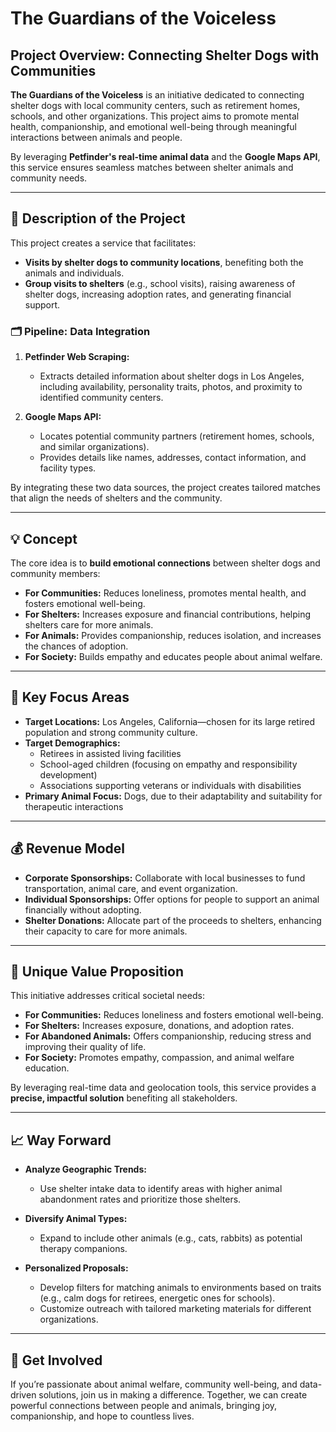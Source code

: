 # The Guardians of the Voiceless

## Project Overview: Connecting Shelter Dogs with Communities

**The Guardians of the Voiceless** is an initiative dedicated to connecting shelter dogs with local community centers, such as retirement homes, schools, and other organizations. This project aims to promote mental health, companionship, and emotional well-being through meaningful interactions between animals and people.

By leveraging **Petfinder's real-time animal data** and the **Google Maps API**, this service ensures seamless matches between shelter animals and community needs.

---

## 🚀 Description of the Project

This project creates a service that facilitates:

- **Visits by shelter dogs to community locations**, benefiting both the animals and individuals.
- **Group visits to shelters** (e.g., school visits), raising awareness of shelter dogs, increasing adoption rates, and generating financial support.

### 🗂️ Pipeline: Data Integration

1. **Petfinder Web Scraping:**  
   - Extracts detailed information about shelter dogs in Los Angeles, including availability, personality traits, photos, and proximity to identified community centers.

2. **Google Maps API:**  
   - Locates potential community partners (retirement homes, schools, and similar organizations).
   - Provides details like names, addresses, contact information, and facility types.

By integrating these two data sources, the project creates tailored matches that align the needs of shelters and the community.

---

## 💡 Concept

The core idea is to **build emotional connections** between shelter dogs and community members:

- **For Communities:** Reduces loneliness, promotes mental health, and fosters emotional well-being.
- **For Shelters:** Increases exposure and financial contributions, helping shelters care for more animals.
- **For Animals:** Provides companionship, reduces isolation, and increases the chances of adoption.
- **For Society:** Builds empathy and educates people about animal welfare.

---

## 🎯 Key Focus Areas

- **Target Locations:** Los Angeles, California—chosen for its large retired population and strong community culture.
- **Target Demographics:**
  - Retirees in assisted living facilities
  - School-aged children (focusing on empathy and responsibility development)
  - Associations supporting veterans or individuals with disabilities
- **Primary Animal Focus:** Dogs, due to their adaptability and suitability for therapeutic interactions

---

## 💰 Revenue Model

- **Corporate Sponsorships:** Collaborate with local businesses to fund transportation, animal care, and event organization.
- **Individual Sponsorships:** Offer options for people to support an animal financially without adopting.
- **Shelter Donations:** Allocate part of the proceeds to shelters, enhancing their capacity to care for more animals.

---

## 🌟 Unique Value Proposition

This initiative addresses critical societal needs:

- **For Communities:** Reduces loneliness and fosters emotional well-being.
- **For Shelters:** Increases exposure, donations, and adoption rates.
- **For Abandoned Animals:** Offers companionship, reducing stress and improving their quality of life.
- **For Society:** Promotes empathy, compassion, and animal welfare education.

By leveraging real-time data and geolocation tools, this service provides a **precise, impactful solution** benefiting all stakeholders.

---

## 📈 Way Forward

- **Analyze Geographic Trends:**
  - Use shelter intake data to identify areas with higher animal abandonment rates and prioritize those shelters.

- **Diversify Animal Types:**
  - Expand to include other animals (e.g., cats, rabbits) as potential therapy companions.

- **Personalized Proposals:**
  - Develop filters for matching animals to environments based on traits (e.g., calm dogs for retirees, energetic ones for schools).
  - Customize outreach with tailored marketing materials for different organizations.

---

## 🤝 Get Involved

If you’re passionate about animal welfare, community well-being, and data-driven solutions, join us in making a difference. Together, we can create powerful connections between people and animals, bringing joy, companionship, and hope to countless lives.

